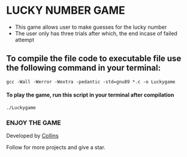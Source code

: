 # LUCKY NUMBER GAME

- This game allows user to make guesses for the lucky number
- The user only has three trials after which, the end incase of failed attempt

## To compile the file code to executable file use the following command in your terminal:

```
gcc -Wall -Werror -Wextra -pedantic -std=gnu89 *.c -o Luckygame
```

#### To play the game, run this script in your terminal after compilation

```
./Luckygame
```

### ENJOY THE GAME

Developed by [Collins](https://github.com/Collins331)

Follow for more projects and give a star.
